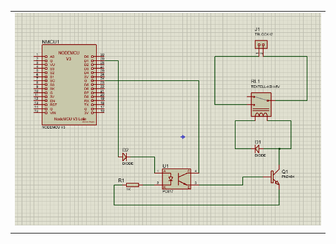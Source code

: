 <table align="center">
    <tr>
        <td>
        <a>
            <img src="./assets/1.png">
        </a>
        </td>
    </tr>
    <tr>
        <td>
            <a> 
</table>